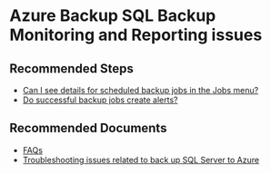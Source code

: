 <properties
                pageTitle="Azure Backup SQL Monitoring and Reporting issues"
                description="Azure Backup SQL Monitoring and Reporting issues"
                service="microsoft.recoveryservices"
                resource="vaults"
                authors="srinathvasireddy"
                displayOrder=""
                selfHelpType="generic"
                supportTopicIds="32605794"
                resourceTags=""
                productPesIds="15207"
                cloudEnvironments="public"
/>
# Azure Backup SQL Backup Monitoring and Reporting issues
## **Recommended Steps**
- [Can I see details for scheduled backup jobs in the Jobs menu?](https://docs.microsoft.com/azure/backup/backup-azure-sql-database#can-i-see-details-for-scheduled-backup-jobs-in-the-jobs-menu)</br>
- [Do successful backup jobs create alerts?](https://docs.microsoft.com/azure/backup/backup-azure-sql-database#do-successful-backup-jobs-create-alerts)</br>

## **Recommended Documents**
- [FAQs](https://docs.microsoft.com/azure/backup/backup-azure-sql-database#faq)</br>
- [Troubleshooting issues related to back up SQL Server to Azure](https://docs.microsoft.com/azure/backup/backup-sql-server-azure-troubleshoot)</br>
